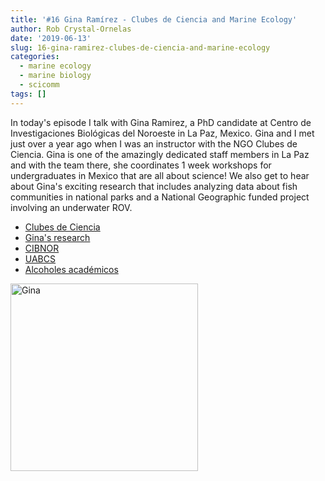 ```yaml
---
title: '#16 Gina Ramírez - Clubes de Ciencia and Marine Ecology'
author: Rob Crystal-Ornelas
date: '2019-06-13'
slug: 16-gina-ramirez-clubes-de-ciencia-and-marine-ecology
categories:
  - marine ecology
  - marine biology
  - scicomm
tags: []
---
```


In today's episode I talk with Gina Ramirez, a PhD candidate at Centro de Investigaciones Biológicas del Noroeste in La Paz, Mexico.  Gina and I met just over a year ago when I was an instructor with the NGO Clubes de Ciencia.  Gina is one of the amazingly dedicated staff members in La Paz and with the team there, she coordinates 1 week workshops for undergraduates in Mexico that are all about science!  We also get to hear about Gina's exciting research that includes analyzing data about fish communities in national parks and a National Geographic funded project involving an underwater ROV.

- [Clubes de Ciencia](https://www.clubesdeciencia.mx)
- [Gina's research](https://www.researchgate.net/profile/Georgina_Ramirez-Ortiz)
- [CIBNOR](https://www.cibnor.gob.mx/posgrados)
- [UABCS](https://www.uabcs.mx/inicio)
- [Alcoholes académicos](https://tijuanotas.com/alcoholes-academicos-ciencia-amigos-cerveza-diversion-al-tiempo/)

<img src="/post/2019-06-13-16-gina-ramirez-clubes-de-ciencia-and-marine-ecology_files/2019-06-13.jpg" alt="Gina" width="300px"/>